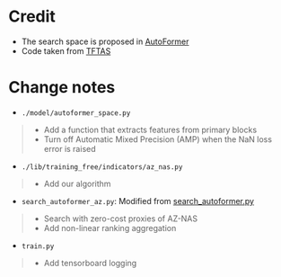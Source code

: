 <!-- # Install
```bash
pip install timm thop einops
``` -->

# Credit
- The search space is proposed in [AutoFormer](https://github.com/microsoft/Cream/tree/b799630a29995163f282b15e2f38701160272fd1/AutoFormer)
- Code taken from [TFTAS](https://github.com/decemberzhou/TF_TAS/tree/42616bcf1b6bb643bf968a8342f8aaddc4f53f32)

# Change notes
- `./model/autoformer_space.py`
> * Add a function that extracts features from primary blocks
> * Turn off Automatic Mixed Precision (AMP) when the NaN loss error is raised

- `./lib/training_free/indicators/az_nas.py`
> * Add our algorithm

- `search_autoformer_az.py`: Modified from [search_autoformer.py](https://github.com/decemberzhou/TF_TAS/blob/42616bcf1b6bb643bf968a8342f8aaddc4f53f32/search_autoformer.py)
> * Search with zero-cost proxies of AZ-NAS
> * Add non-linear ranking aggregation

- `train.py`
> * Add tensorboard logging